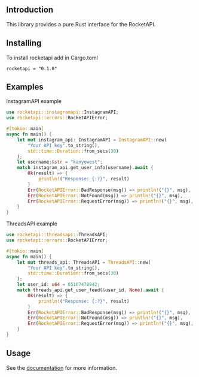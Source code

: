 ## Introduction

This library provides a pure Rust interface for the RocketAPI.

## Installing

To install rocketapi add in Cargo.toml
```
rocketapi = "0.1.0"
```

## Examples

InstagramAPI example
```rust
use rocketapi::instagramapi::InstagramAPI;
use rocketapi::errors::RocketAPIError;

#[tokio::main]
async fn main() {
    let mut instagram_api: InstagramAPI = InstagramAPI::new(
        "Your API key".to_string(),
        std::time::Duration::from_secs(30)
    );
    let username:&str = "kanyewest";
    match instagram_api.get_user_info(username).await {
        Ok(result) => {
            println!("Response: {:?}", result)
        }
        Err(RocketAPIError::BadResponse(msg)) => println!("{}", msg),
        Err(RocketAPIError::NotFound(msg)) => println!("{}", msg),
        Err(RocketAPIError::RequestError(msg)) => println!("{}", msg),
    }
}
```

ThreadsAPI example
```rust
use rocketapi::threadsapi::ThreadsAPI;
use rocketapi::errors::RocketAPIError;

#[tokio::main]
async fn main() {
    let mut threads_api: ThreadsAPI = ThreadsAPI::new(
        "Your API key".to_string(),
        std::time::Duration::from_secs(30)
    );
    let user_id: u64 = 65107478842;
    match threads_api.get_user_feed(&user_id, None).await {
        Ok(result) => {
            println!("Response: {:?}", result)
        }
        Err(RocketAPIError::BadResponse(msg)) => println!("{}", msg),
        Err(RocketAPIError::NotFound(msg)) => println!("{}", msg),
        Err(RocketAPIError::RequestError(msg)) => println!("{}", msg),
    }
}
```

## Usage

See the [documentation](https://docs.rocketapi.io) for more information.
